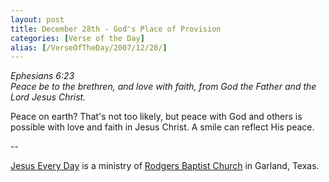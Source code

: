 ```yaml
---
layout: post
title: December 28th - God's Place of Provision
categories: [Verse of the Day]
alias: [/VerseOfTheDay/2007/12/28/]
---
```


_Ephesians 6:23  
Peace be to the brethren, and love with faith, from God the Father
and the Lord Jesus Christ._

Peace on earth? That's not too likely, but peace with God and
others is possible with love and faith in Jesus Christ. A smile can
reflect His peace.

 --

<a href=http://jesuseveryday.net>Jesus Every Day</a> is a ministry of <a href=http://rodgersbaptist.net>Rodgers Baptist Church</a> in Garland, Texas.

